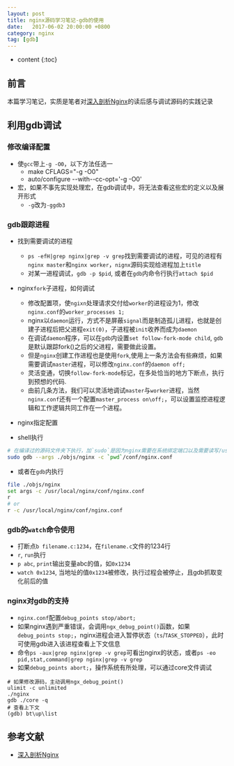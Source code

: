 ```yaml
---
layout: post
title: nginx源码学习笔记-gdb的使用
date:   2017-06-02 20:00:00 +0800
category: nginx 
tag: [gdb]
---
```


* content
{:toc}

## 前言

本篇学习笔记，实质是笔者对[深入剖析Nginx][1]的读后感与调试源码的实践记录

## 利用gdb调试

### 修改编译配置 
- 使`gcc`带上`-g -O0`，以下方法任选一
    + make CFLAGS="-g -O0"
    + auto/configure --with--cc-opt='-g -O0'
- 宏，如果不事先实现处理宏，在gdb调试中，将无法查看这些宏的定义以及展开形式
    + `-g`改为`-ggdb3`

### gdb跟踪进程

- 找到需要调试的进程
    + `ps -efH|grep nginx|grep -v grep`找到需要调试的进程，可见的进程有`nginx master`和`nginx worker`，`nignx`源码实现给进程加上`title`
    + 对某一进程调试，`gdb -p $pid`, 或者在`gdb`内命令行执行`attach $pid`

- nginx`fork`子进程，如何调试
    + 修改配置项，使`ngixn`处理请求交付给`worker`的进程设为1，修改`nginx.conf`的`worker_processes 1;`
    + nginx以`daemon`运行，方式不是屏蔽`signal`而是制造孤儿进程，也就是创建子进程后把父进程`exit(0)`，子进程被`init`收养而成为`daemon`
    + 在调试`daemon`程序，可以在`gdb`内设置`set follow-fork-mode child`, `gdb`是默认跟踪fork()之后的父进程，需要做此设置。
    + 但是`nginx`创建工作进程也是使用`fork`,使用上一条方法会有些麻烦，如果需要调试`master`进程，可以修改`nginx.conf`的`daemon off;`
    + 灵活变通，切换`follow-fork-mode`标记，在多处恰当的地方下断点，执行到预想的代码.
    + 由前几条方法，我们可以灵活地调试`master`与`worker`进程，当然`nginx.conf`还有一个配置`master_process on\off;`，可以设置监控进程逻辑和工作逻辑共同工作在一个进程。

- nginx指定配置

+ shell执行

```sh
# 在编译过的源码文件夹下执行，加`sudo`是因为nginx需要在系统绑定端口以及需要读写/usr/local/nginx/log等文件
sudo gdb --args ./objs/nginx -c `pwd`/conf/nginx.conf
````

+ 或者在`gdb`内执行

```sh
file ./objs/nginx
set args -c /usr/local/nginx/conf/nginx.conf
r
# or
r -c /usr/local/nginx/conf/nginx.conf
```

### gdb的`watch`命令使用

- 打断点`b filename.c:1234`，在`filename.c`文件的1234行
- `r`, `run`执行
- `p abc`, `print`输出变量abc的值，如`0x1234`
- `watch 0x1234`, 当地址的值`0x1234`被修改，执行过程会被停止，且gdb抓取变化前后的值

### nginx对gdb的支持

- `nginx.conf`配置`debug_points stop/abort;`
- 如果nginx遇到严重错误，会调用`ngx_debug_point()`函数，如果`debug_points stop;`，nginx进程会进入暂停状态（`ts`/`TASK_STOPPED`），此时可使用gdb进入该进程查看上下文信息
- 命令`ps -aux|grep nginx|grep -v grep`可看出nginx的状态，或者`ps -eo pid,stat,command|grep nginx|grep -v grep`
- 如果`debug_points abort;`，操作系统有所处理，可以通过core文件调试

```
# 如果修改源码，主动调用ngx_debug_point()
ulimit -c unlimited
./nginx
gdb ./core -q
# 查看上下文
(gdb) bt\up\list
```

## 参考文献

- [深入剖析Nginx][1]

[1]:https://book.douban.com/subject/23759678/